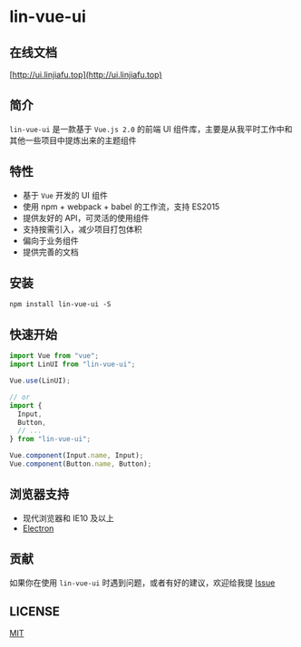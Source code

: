 # lin-vue-ui

## 在线文档

[http://ui.linjiafu.top](http://ui.linjiafu.top)

## 简介

`lin-vue-ui` 是一款基于 `Vue.js 2.0` 的前端 UI 组件库，主要是从我平时工作中和其他一些项目中提炼出来的主题组件

## 特性

- 基于 `Vue` 开发的 UI 组件
- 使用 npm + webpack + babel 的工作流，支持 ES2015
- 提供友好的 API，可灵活的使用组件
- 支持按需引入，减少项目打包体积
- 偏向于业务组件
- 提供完善的文档

## 安装

```
npm install lin-vue-ui -S
```

## 快速开始

```javascript
import Vue from "vue";
import LinUI from "lin-vue-ui";

Vue.use(LinUI);

// or
import {
  Input,
  Button,
  // ...
} from "lin-vue-ui";

Vue.component(Input.name, Input);
Vue.component(Button.name, Button);
```

## 浏览器支持

- 现代浏览器和 IE10 及以上
- [Electron](http://electron.atom.io/)

## 贡献

如果你在使用 `lin-vue-ui` 时遇到问题，或者有好的建议，欢迎给我提 [Issue](https://github.com/c10342/lin-vue-ui/issues)

## LICENSE

[MIT](LICENSE)
